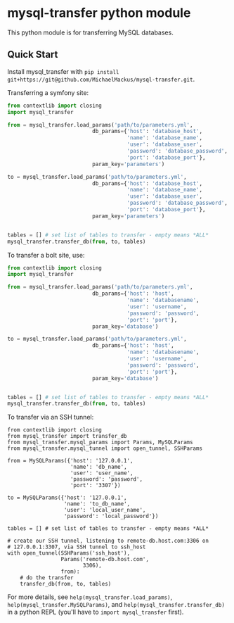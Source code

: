 # mysql-transfer python module

This python module is for transferring MySQL databases.

## Quick Start

Install mysql_transfer with `pip install git+https://git@github.com/MichaelMackus/mysql-transfer.git`.

Transferring a symfony site:

```python
from contextlib import closing
import mysql_transfer

from = mysql_transfer.load_params('path/to/parameters.yml',
                           db_params={'host': 'database_host',
                                      'name': 'database_name',
                                      'user': 'database_user',
                                      'password': 'database_password',
                                      'port': 'database_port'},
                           param_key='parameters')

to = mysql_transfer.load_params('path/to/parameters.yml',
                           db_params={'host': 'database_host',
                                      'name': 'database_name',
                                      'user': 'database_user',
                                      'password': 'database_password',
                                      'port': 'database_port'},
                           param_key='parameters')


tables = [] # set list of tables to transfer - empty means *ALL*
mysql_transfer.transfer_db(from, to, tables)
```

To transfer a bolt site, use:

```python
from contextlib import closing
import mysql_transfer

from = mysql_transfer.load_params('path/to/parameters.yml',
                           db_params={'host': 'host',
                                      'name': 'databasename',
                                      'user': 'username',
                                      'password': 'password',
                                      'port': 'port'},
                           param_key='database')

to = mysql_transfer.load_params('path/to/parameters.yml',
                           db_params={'host': 'host',
                                      'name': 'databasename',
                                      'user': 'username',
                                      'password': 'password',
                                      'port': 'port'},
                           param_key='database')


tables = [] # set list of tables to transfer - empty means *ALL*
mysql_transfer.transfer_db(from, to, tables)
```

To transfer via an SSH tunnel:

```
from contextlib import closing
from mysql_transfer import transfer_db
from mysql_transfer.mysql_params import Params, MySQLParams
from mysql_transfer.mysql_tunnel import open_tunnel, SSHParams

from = MySQLParams({'host': '127.0.0.1',
                    'name': 'db_name',
                    'user': 'user_name',
                    'password': 'password',
                    'port': '3307'})

to = MySQLParams({'host': '127.0.0.1',
                  'name': 'to_db_name',
                  'user': 'local_user_name',
                  'password': 'local_password'})

tables = [] # set list of tables to transfer - empty means *ALL*

# create our SSH tunnel, listening to remote-db.host.com:3306 on
# 127.0.0.1:3307, via SSH tunnel to ssh_host
with open_tunnel(SSHParams('ssh_host'),
                 Params('remote-db.host.com',
                        3306),
                 from):
    # do the transfer
    transfer_db(from, to, tables)
```

For more details, see `help(mysql_transfer.load_params)`, `help(mysql_transfer.MySQLParams)`, and
`help(mysql_transfer.transfer_db)` in a python REPL (you'll have to `import mysql_transfer` first).
